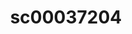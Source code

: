 ---
ee_id: '226'
site: '1'
type: '2'
long_id: 2010-016 sc00037204
url: 2010-016-sc00037204
year: '2010'
medium: 'Pen on All Purpose Security Paper (Grey) #24 bond'
commission:
add_credit:
dims: 11 x 8.5 inches
pitch:
ps:
live_url:
related:
title: sc00037204
youtube:
imgs: "{filedir_1}cadliner-drawing-2010-016-digital-database-ih_1.jpg"
subheading:
year2: '2010'
download:
add_credits:
related_code:
! '':
layout: things-i-made
---